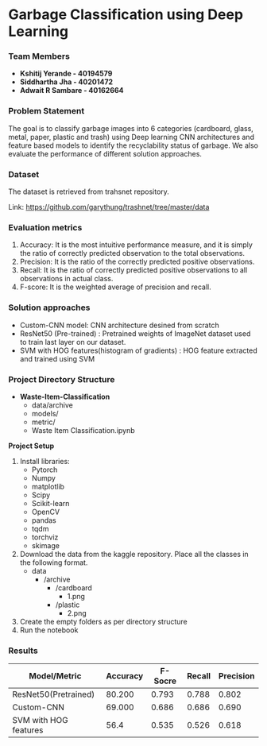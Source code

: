 # Garbage Classification using Deep Learning

### Team Members
 
- **Kshitij Yerande - 40194579**
- **Siddhartha Jha - 40201472**
- **Adwait R Sambare - 40162664**

### Problem Statement
The goal is to classify garbage images into 6 categories (cardboard, glass, metal, paper, plastic and trash) using Deep learning CNN architectures and feature based models to identify the recyclability status of garbage. We also evaluate the performance of different solution approaches.

### Dataset
The dataset is retrieved from trahsnet repository. 

Link: https://github.com/garythung/trashnet/tree/master/data

### Evaluation metrics

1. Accuracy: It is the most intuitive performance measure, and it is simply the ratio of correctly predicted observation to the total observations.
2. Precision: It is the ratio of the correctly predicted positive observations.
3. Recall: It is the ratio of correctly predicted positive observations to all observations in actual class.
4. F-score: It is the weighted average of precision and recall.

### Solution approaches

- Custom-CNN model: CNN architecture desined from scratch
- ResNet50 (Pre-trained) : Pretrained weights of ImageNet dataset used to train last layer on our dataset.
- SVM with HOG features(histogram of gradients) : HOG feature extracted and trained using SVM

### Project Directory Structure

* **Waste-Item-Classification**
	* data/archive
	* models/
	* metric/
	* Waste Item Classification.ipynb
	
**Project Setup**

1. Install libraries:
	*  Pytorch
	* Numpy
	* matplotlib
	* Scipy
	* Scikit-learn
	* OpenCV
	* pandas
	* tqdm
	* torchviz
	* skimage
2. Download the data from the kaggle repository. Place all the classes in the following format.  
	* data
		* /archive
			* /cardboard
				* 1.png
			* /plastic
				* 2.png
3. Create the empty folders as per directory structure
4. Run the notebook

### Results

| Model/Metric | Accuracy | F-Socre | Recall | Precision |
| --- | --- | --- | --- | --- |
| ResNet50(Pretrained) | 80.200 | 0.793 | 0.788 | 0.802 |
| Custom-CNN |  69.000 | 0.686 | 0.686 | 0.690 |
| SVM with HOG features | 56.4 | 0.535 | 0.526 | 0.618 |
